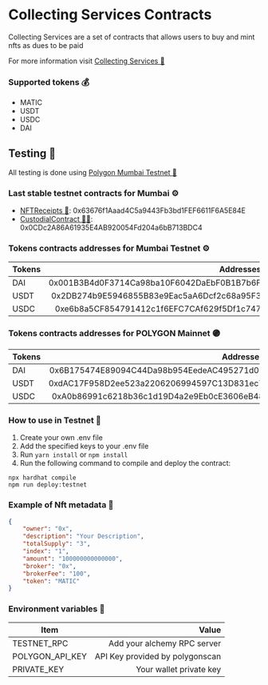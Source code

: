 # Collecting Services Contracts

Collecting Services are a set of contracts that allows users to buy and mint nfts as dues to be paid

For more information visit [Collecting Services 📮](https://www.collecting.services/)

### Supported tokens 💰

-   MATIC
-   USDT
-   USDC
-   DAI

## Testing 🧪

All testing is done using [Polygon Mumbai Testnet 🔮](https://mumbai.polygonscan.com/)

### Last stable testnet contracts for Mumbai ⚙️

-   [NFTReceipts 🎨](https://mumbai.polygonscan.com/address/0xb7748048d22be6b10ddcc4d214e492a39436bcea): 0x63676f1Aaad4C5a9443Fb3bd1FEF6611F6A5E84E
-   [CustodialContract 👮‍♂️](https://mumbai.polygonscan.com/address/0xFfC44907086352F6A7236bef8f126E88cB8a2EB9): 0x0CDc2A86A61935E4AB920054Fd204a6bB713BDC4

### Tokens contracts addresses for Mumbai Testnet ⚙️

| Tokens |                                  Addresses |
| ------ | -----------------------------------------: |
| DAI    | 0x001B3B4d0F3714Ca98ba10F6042DaEbF0B1B7b6F |
| USDT   | 0x2DB274b9E5946855B83e9Eac5aA6Dcf2c68a95F3 |
| USDC   | 0xe6b8a5CF854791412c1f6EFC7CAf629f5Df1c747 |

### Tokens contracts addresses for POLYGON Mainnet 🟣

| Tokens |                                  Addresses |
| ------ | -----------------------------------------: |
| DAI    | 0x6B175474E89094C44Da98b954EedeAC495271d0F |
| USDT   | 0xdAC17F958D2ee523a2206206994597C13D831ec7 |
| USDC   | 0xA0b86991c6218b36c1d19D4a2e9Eb0cE3606eB48 |

### How to use in Testnet 🤔

1.  Create your own .env file
2.  Add the specified keys to your .env file
3.  Run `yarn install` or `npm install`
4.  Run the following command to compile and deploy the contract:

```shell
npx hardhat compile
npm run deploy:testnet
```

### Example of Nft metadata 🎨

```json
{
    "owner": "0x",
    "description": "Your Description",
    "totalSupply": "3",
    "index": "1",
    "amount": "100000000000000",
    "broker": "0x",
    "brokerFee": "100",
    "token": "MATIC"
}
```

### Environment variables 📝

| Item            |                           Value |
| --------------- | ------------------------------: |
| TESTNET_RPC     |     Add your alchemy RPC server |
| POLYGON_API_KEY | API Key provided by polygonscan |
| PRIVATE_KEY     |         Your wallet private key |

